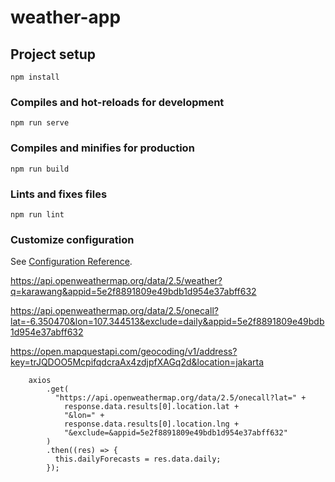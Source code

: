 # weather-app

## Project setup
```
npm install
```

### Compiles and hot-reloads for development
```
npm run serve
```

### Compiles and minifies for production
```
npm run build
```

### Lints and fixes files
```
npm run lint
```

### Customize configuration
See [Configuration Reference](https://cli.vuejs.org/config/).

https://api.openweathermap.org/data/2.5/weather?q=karawang&appid=5e2f8891809e49bdb1d954e37abff632


https://api.openweathermap.org/data/2.5/onecall?lat=-6.350470&lon=107.344513&exclude=daily&appid=5e2f8891809e49bdb1d954e37abff632


https://open.mapquestapi.com/geocoding/v1/address?key=trJQDOO5McpifqdcraAx4zdjpfXAGq2d&location=jakarta




        axios
            .get(
              "https://api.openweathermap.org/data/2.5/onecall?lat=" +
                response.data.results[0].location.lat +
                "&lon=" +
                response.data.results[0].location.lng +
                "&exclude=&appid=5e2f8891809e49bdb1d954e37abff632"
            )
            .then((res) => {
              this.dailyForecasts = res.data.daily;
            });